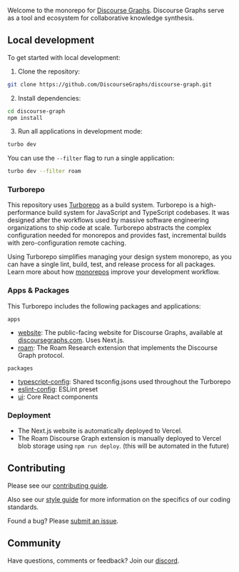 Welcome to the monorepo for [Discourse Graphs](https://discoursegraphs.com). Discourse Graphs serve as a tool and ecosystem for collaborative knowledge synthesis.

## Local development

To get started with local development:

1. Clone the repository:

```bash
git clone https://github.com/DiscourseGraphs/discourse-graph.git
```

2. Install dependencies:

```bash
cd discourse-graph
npm install
```

3. Run all applications in development mode:

```bash
turbo dev
```

You can use the `--filter` flag to run a single application:

```bash
turbo dev --filter roam
```

### Turborepo

This repository uses [Turborepo](https://turbo.build/repo/docs) as a build system. Turborepo is a high-performance build system for JavaScript and TypeScript codebases. It was designed after the workflows used by massive software engineering organizations to ship code at scale. Turborepo abstracts the complex configuration needed for monorepos and provides fast, incremental builds with zero-configuration remote caching.

Using Turborepo simplifies managing your design system monorepo, as you can have a single lint, build, test, and release process for all packages. Learn more about how [monorepos](https://vercel.com/blog/monorepos) improve your development workflow.

### Apps & Packages

This Turborepo includes the following packages and applications:

`apps`

- [website](https://github.com/DiscourseGraphs/discourse-graph/tree/main/apps/website): The public-facing website for Discourse Graphs, available at [discoursegraphs.com](https://discoursegraphs.com). Uses Next.js.
- [roam](https://github.com/DiscourseGraphs/discourse-graph/tree/main/apps/roam): The Roam Research extension that implements the Discourse Graph protocol.

`packages`

- [typescript-config](https://github.com/DiscourseGraphs/discourse-graph/tree/main/packages/typescript-config): Shared tsconfig.jsons used throughout the Turborepo
- [eslint-config](https://github.com/DiscourseGraphs/discourse-graph/tree/main/packages/eslint-config): ESLint preset
- [ui](https://github.com/DiscourseGraphs/discourse-graph/tree/main/packages/ui): Core React components

### Deployment

- The Next.js website is automatically deployed to Vercel.
- The Roam Discourse Graph extension is manually deployed to Vercel blob storage using `npm run deploy`. (this will be automated in the future)

## Contributing

Please see our [contributing guide](CONTRIBUTING.md).

Also see our [style guide](STYLE_GUIDE.md) for more information on the specifics of our coding standards.

Found a bug? Please [submit an issue](https://github.com/DiscourseGraphs/discourse-graph/issues).

## Community

Have questions, comments or feedback? Join our [discord](https://discord.gg/atWk6gJyjE).
